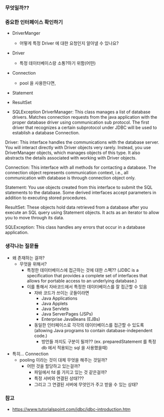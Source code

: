 ### 무엇일까??

### 중요한 인터페이스 확인하기
- DriverManger
    - 어떻게 특정 Driver 에 대한 요청인지 알아낼 수 있나요?
- Driver
    - 특정 데이터베이스랑 소통?하기 위함(어떤)
- Connection
    - pool 을 사용한다면, 

- Statement
- ResultSet
- SQLException
DriverManager: This class manages a list of database drivers. Matches connection requests from the java application with the proper database driver using communication sub protocol. The first driver that recognizes a certain subprotocol under JDBC will be used to establish a database Connection.

Driver: This interface handles the communications with the database server. You will interact directly with Driver objects very rarely. Instead, you use DriverManager objects, which manages objects of this type. It also abstracts the details associated with working with Driver objects.

Connection: This interface with all methods for contacting a database. The connection object represents communication context, i.e., all communication with database is through connection object only.

Statement: You use objects created from this interface to submit the SQL statements to the database. Some derived interfaces accept parameters in addition to executing stored procedures.

ResultSet: These objects hold data retrieved from a database after you execute an SQL query using Statement objects. It acts as an iterator to allow you to move through its data.

SQLException: This class handles any errors that occur in a database application.


### 생각나는 질문들
- 왜 존재하는 걸까?
    - 무엇을 위해서? 
        - 특정한 데이터베이스에 접근하는 것에 대한 스펙?? (JDBC is a specification that provides a complete set of interfaces that allows for portable access to an underlying database.)
        - 이를 통해서 자바코드에서 특정한 데이터베이스를 잘 접근할 수 있음 
            - 자바 코드가 쓰이는 곳들이라면
                - Java Applications
                - Java Applets
                - Java Servlets
                - Java ServerPages (JSPs)
                - Enterprise JavaBeans (EJBs)
            - 동일한 인터페이스로 각각의 데이터베이스를 접근할 수 있도록(allowing Java programs to contain database-independent code.)
                - 방언들 까지도 구분이 될까?? (ex. preparedStatement 를 특정 db 에서 적용되는 sql 을 사용했을때)
- 특히... Connection
    - pooling 이라는 것이 대체 무엇을 해주는 것일까?
        - 어떤 것을 할당하고 있는걸까?
            - 파일에서 fd 를 가지고 있는 것 같은걸까?
            - 특정 서버와 연결된 상태???
            - 그리고 그 연결된 서버에 무엇인가 주고 받을 수 있는 상태?


### 참고
- https://www.tutorialspoint.com/jdbc/jdbc-introduction.htm